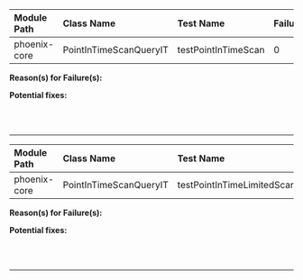 | Module Path | Class Name | Test Name | Failures | Errors |
| :----------- | :--------- | :-------- | :------- | :----- |
| phoenix-core | PointInTimeScanQueryIT | testPointInTimeScan | 0 | 1 |

**Reason(s) for Failure(s):**


**Potential fixes:**









<br><br>
________
| Module Path | Class Name | Test Name | Failures | Errors |
| :----------- | :--------- | :-------- | :------- | :----- |
| phoenix-core | PointInTimeScanQueryIT | testPointInTimeLimitedScan | 0 | 1 |

**Reason(s) for Failure(s):**


**Potential fixes:**









<br><br>
________
